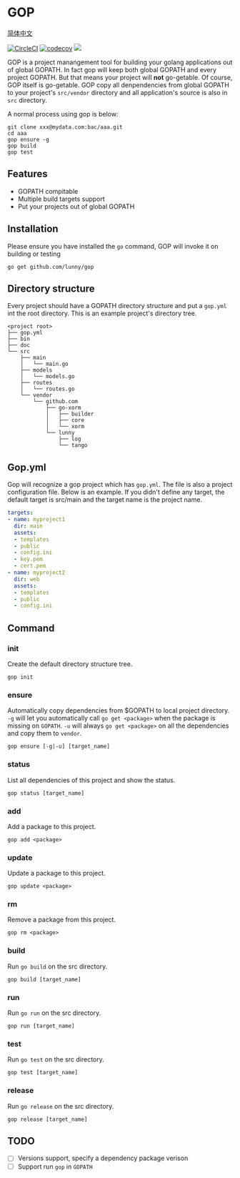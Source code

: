 # GOP

[简体中文](README_ZH.md)

[![CircleCI](https://circleci.com/gh/lunny/gop.svg?style=shield)](https://circleci.com/gh/lunny/gop) [![codecov](https://codecov.io/gh/lunny/gop/branch/master/graph/badge.svg)](https://codecov.io/gh/lunny/gop)
[![](https://goreportcard.com/badge/github.com/lunny/gop)](https://goreportcard.com/report/github.com/lunny/gop) 

GOP is a project manangement tool for building your golang applications out of global GOPATH. In fact gop will keep both global GOPATH and every project GOPATH. But that means your project will  **not** go-getable. Of course, GOP itself is go-getable. GOP copy all denpendencies from global GOPATH to your project's `src/vendor` directory and all application's source is also in `src` directory.

A normal process using gop is below:

```
git clone xxx@mydata.com:bac/aaa.git
cd aaa
gop ensure -g
gop build
gop test
```

## Features

* GOPATH compitable
* Multiple build targets support
* Put your projects out of global GOPATH

## Installation

Please ensure you have installed the `go` command, GOP will invoke it on building or testing

```
go get github.com/lunny/gop
```

## Directory structure

Every project should have a GOPATH directory structure and put a `gop.yml` int the root directory. This is an example project's directory tree.

```
<project root>
├── gop.yml
├── bin
├── doc
└── src
    ├── main
    │   └── main.go
    ├── models
    │   └── models.go
    ├── routes
    │   └── routes.go
    └── vendor
        └── github.com
            ├── go-xorm
            │   ├── builder
            │   ├── core
            │   └── xorm
            └── lunny
                ├── log
                └── tango
```

## Gop.yml

Gop will recognize a gop project which has `gop.yml`. The file is also a project configuration file. Below is an example. If you didn't define any target, the default target is src/main and the target name is the project name.

```yml
targets:
- name: myproject1
  dir: main
  assets:
  - templates
  - public
  - config.ini
  - key.pem
  - cert.pem
- name: myproject2
  dir: web
  assets:
  - templates
  - public
  - config.ini
```

## Command

### init

Create the default directory structure tree.

```
gop init
```

### ensure

Automatically copy dependencies from $GOPATH to local project directory. `-g` will let you automatically call `go get <package>` when the package is missing on `GOPATH`. `-u` will always `go get <package>` on all the dependencies and copy them to `vendor`.

```
gop ensure [-g|-u] [target_name]
```

### status

List all dependencies of this project and show the status.

```
gop status [target_name]
```

### add

Add a package to this project.

```
gop add <package>
```

### update

Update a package to this project.

```
gop update <package>
```

### rm

Remove a package from this project.

```
gop rm <package>
```

### build

Run `go build` on the src directory.

```
gop build [target_name]
```

### run

Run `go run` on the src directory.

```
gop run [target_name]
```

### test

Run `go test` on the src directory.

```
gop test [target_name]
```

### release

Run `go release` on the src directory.

```
gop release [target_name]
```

## TODO

* [ ] Versions support, specify a dependency package verison
* [ ] Support run `gop` in `GOPATH`